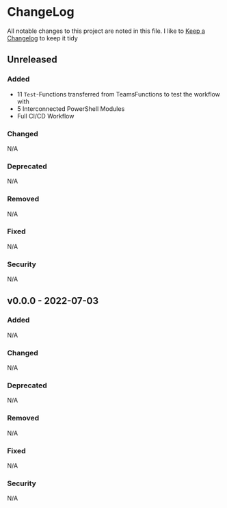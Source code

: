﻿# ChangeLog

All notable changes to this project are noted in this file.
I like to [Keep a Changelog](https://keepachangelog.com/en/1.0.0/) to keep it tidy

## Unreleased

### Added

- 11 `Test`-Functions transferred from TeamsFunctions to test the workflow with
- 5 Interconnected PowerShell Modules
- Full CI/CD Workflow

### Changed

N/A

### Deprecated

N/A

### Removed

N/A

### Fixed

N/A

### Security

N/A

## v0.0.0 - 2022-07-03

### Added

N/A

### Changed

N/A

### Deprecated

N/A

### Removed

N/A

### Fixed

N/A

### Security

N/A
